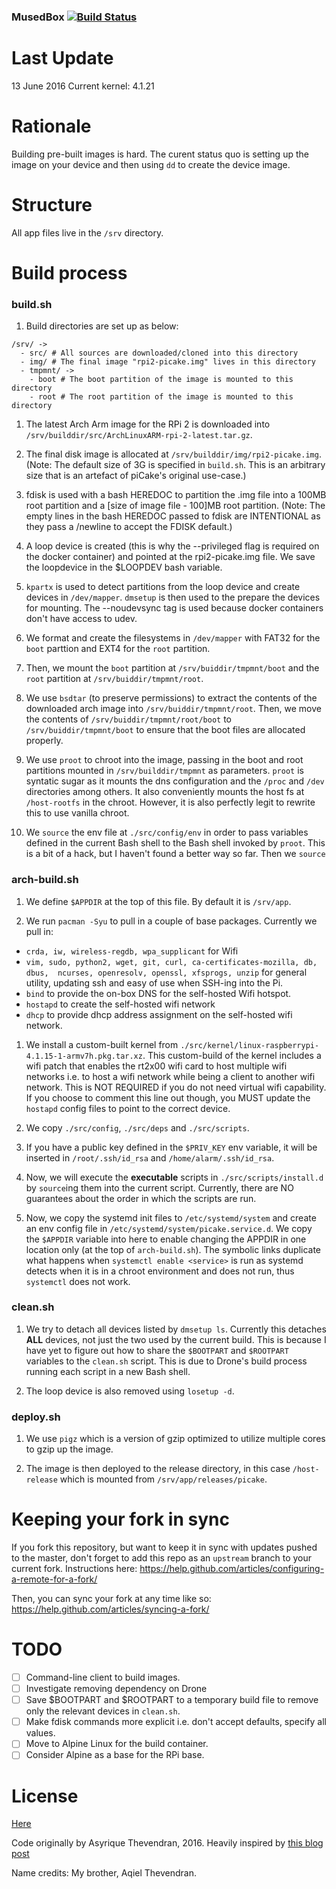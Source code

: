 ### MusedBox [![Build Status](https://travis-ci.org/NYUMusEdLab/musedboxbase.svg?branch=master)](https://travis-ci.org/NYUMusEdLab/musedboxbase)

# Last Update
13 June 2016
Current kernel: 4.1.21

# Rationale
Building pre-built images is hard. The curent status quo is setting up the image on your device and then using `dd` to create the device image.

# Structure
All app files live in the `/srv` directory.

# Build process
### build.sh
1. Build directories are set up as below:
```
/srv/ ->
  - src/ # All sources are downloaded/cloned into this directory
  - img/ # The final image "rpi2-picake.img" lives in this directory
  - tmpmnt/ ->
    - boot # The boot partition of the image is mounted to this directory
    - root # The root partition of the image is mounted to this directory
```
1. The latest Arch Arm image for the RPi 2 is downloaded into `/srv/builddir/src/ArchLinuxARM-rpi-2-latest.tar.gz`.

1. The final disk image is allocated at `/srv/builddir/img/rpi2-picake.img`. (Note: The default size of 3G is specified in `build.sh`. This is an arbitrary size that is an artefact of piCake's original use-case.)

1. fdisk is used with a bash HEREDOC to partition the .img file into a 100MB root partition and a [size of image file - 100]MB root partition.
(Note: The empty lines in the bash HEREDOC passed to fdisk are INTENTIONAL as they pass a /newline to accept the FDISK default.)

1. A loop device is created (this is why the --privileged flag is required on the docker container) and pointed at the rpi2-picake.img file. We save the loopdevice in the $LOOPDEV bash variable.

1. `kpartx` is used to detect partitions from the loop device and create devices in `/dev/mapper`. `dmsetup` is then used to the prepare the devices for mounting. The --noudevsync tag is used because docker containers don't have access to udev.

1. We format and create the filesystems in `/dev/mapper` with FAT32 for the `boot` parttion and EXT4 for the `root` partition.

1. Then, we mount the `boot` partition at `/srv/buiddir/tmpmnt/boot` and the `root` partition at `/srv/buiddir/tmpmnt/root`.

1. We use `bsdtar` (to preserve permissions) to extract the contents of the downloaded arch image into `/srv/buiddir/tmpmnt/root`. Then,  we move the contents of `/srv/buiddir/tmpmnt/root/boot` to `/srv/buiddir/tmpmnt/boot` to ensure that the boot files are allocated properly.

1. We use `proot` to chroot into the image, passing in the boot and root partitions mounted in `/srv/builddir/tmpmnt` as parameters. `proot` is syntatic sugar as it mounts the dns configuration and the `/proc` and `/dev` directories among others. It also conveniently mounts the host fs at `/host-rootfs` in the chroot. However, it is also perfectly legit to rewrite this to use vanilla chroot.

1. We `source` the env file at `./src/config/env` in order to pass variables defined in the current Bash shell to the Bash shell invoked by `proot`. This is a bit of a hack, but I haven't found a better way so far. Then we `source`

### arch-build.sh
1. We define `$APPDIR` at the top of this file. By default it is `/srv/app`.

1. We run `pacman -Syu` to pull in a couple of base packages. Currently we pull in:
  - `crda, iw, wireless-regdb, wpa_supplicant` for Wifi
  - `vim, sudo, python2, wget, git, curl, ca-certificates-mozilla, db, dbus,  ncurses, openresolv, openssl, xfsprogs, unzip` for general utility, updating ssh and easy of use when SSH-ing into the Pi.
  - `bind` to provide the on-box DNS for the self-hosted Wifi hotspot.
  - `hostapd` to create the self-hosted wifi network
  - `dhcp` to provide dhcp address assignment on the self-hosted wifi network.

1. We install a custom-built kernel from `./src/kernel/linux-raspberrypi-4.1.15-1-armv7h.pkg.tar.xz`. This custom-build of the kernel includes a wifi patch that enables the rt2x00 wifi card to host multiple wifi networks i.e. to host a wifi network while being a client to another wifi network. This is NOT REQUIRED if you do not need virtual wifi capability. If you choose to comment this line out though, you MUST update the `hostapd` config files to point to the correct device.

1. We copy `./src/config`, `./src/deps` and `./src/scripts`.

1. If you have a public key defined in the `$PRIV_KEY` env variable, it will be inserted in `/root/.ssh/id_rsa` and `/home/alarm/.ssh/id_rsa`.

1. Now, we will execute the **executable** scripts in `./src/scripts/install.d` by `source`ing them into the current script. Currently, there are NO guarantees about the order in which the scripts are run.

1. Now, we copy the systemd init files to `/etc/systemd/system` and create an env config file in `/etc/systemd/system/picake.service.d`. We copy the `$APPDIR` variable into here to enable changing the APPDIR in one location only (at the top of `arch-build.sh`). The symbolic links duplicate what happens when `systemctl enable <service>` is run as systemd detects when it is in a chroot environment and does not run, thus `systemctl` does not work.

### clean.sh
1. We try to detach all devices listed by `dmsetup ls`. Currently this detaches **ALL** devices, not just the two used by the current build. This is because I have yet to figure out how to share the `$BOOTPART` and `$ROOTPART` variables to the `clean.sh` script. This is due to Drone's build process running each script in a new Bash shell.

1. The loop device is also removed using `losetup -d`.

### deploy.sh
1. We use `pigz` which is a version of gzip optimized to utilize multiple cores to gzip up the image.

1. The image is then deployed to the release directory, in this case `/host-release` which is mounted from `/srv/app/releases/picake`.

# Keeping your fork in sync

If you fork this repository, but want to keep it in sync with updates pushed to the master, don't forget to add this repo as an `upstream` branch to your current fork. Instructions here: https://help.github.com/articles/configuring-a-remote-for-a-fork/

Then, you can sync your fork at any time like so:
https://help.github.com/articles/syncing-a-fork/

# TODO
- [ ] Command-line client to build images.
- [ ] Investigate removing dependency on Drone
- [ ] Save $BOOTPART and $ROOTPART to a temporary build file to remove only the relevant devices in `clean.sh`.
- [ ] Make fdisk commands more explicit i.e. don't accept defaults, specify all values.
- [ ] Move to Alpine Linux for the build container.
- [ ] Consider Alpine as a base for the RPi base.

# License
[Here](https://github.com/asyrique/picake/blob/master/LICENSE)

Code originally by Asyrique Thevendran, 2016.
Heavily inspired by [this blog post](https://lionfacelemonface.wordpress.com/2015/04/18/raspberry-pi-build-environment-in-no-time-at-all/)

Name credits: My brother, Aqiel Thevendran.
